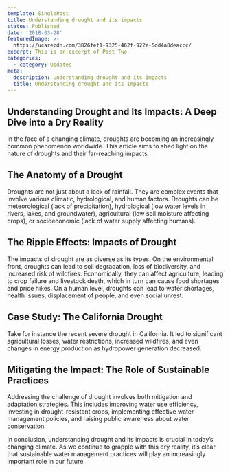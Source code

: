 ```yaml
---
template: SinglePost
title: Understanding drought and its impacts
status: Published
date: '2018-03-28'
featuredImage: >-
  https://ucarecdn.com/3826fef1-9325-462f-922e-5dd4a8deaccc/
excerpt: This is an excerpt of Post Two
categories:
  - category: Updates
meta:
  description: Understanding drought and its impacts
  title: Understanding drought and its impacts
---
```


## Understanding Drought and Its Impacts: A Deep Dive into a Dry Reality
In the face of a changing climate, droughts are becoming an increasingly common phenomenon worldwide. This article aims to shed light on the nature of droughts and their far-reaching impacts.

## The Anatomy of a Drought
Droughts are not just about a lack of rainfall. They are complex events that involve various climatic, hydrological, and human factors. Droughts can be meteorological (lack of precipitation), hydrological (low water levels in rivers, lakes, and groundwater), agricultural (low soil moisture affecting crops), or socioeconomic (lack of water supply affecting humans).

## The Ripple Effects: Impacts of Drought
The impacts of drought are as diverse as its types. On the environmental front, droughts can lead to soil degradation, loss of biodiversity, and increased risk of wildfires. Economically, they can affect agriculture, leading to crop failure and livestock death, which in turn can cause food shortages and price hikes. On a human level, droughts can lead to water shortages, health issues, displacement of people, and even social unrest.

## Case Study: The California Drought
Take for instance the recent severe drought in California. It led to significant agricultural losses, water restrictions, increased wildfires, and even changes in energy production as hydropower generation decreased.

## Mitigating the Impact: The Role of Sustainable Practices
Addressing the challenge of drought involves both mitigation and adaptation strategies. This includes improving water use efficiency, investing in drought-resistant crops, implementing effective water management policies, and raising public awareness about water conservation.

In conclusion, understanding drought and its impacts is crucial in today’s changing climate. As we continue to grapple with this dry reality, it’s clear that sustainable water management practices will play an increasingly important role in our future.
